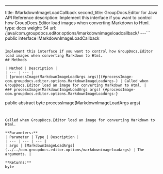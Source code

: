---
title: IMarkdownImageLoadCallback
second_title: GroupDocs.Editor for Java API Reference
description: Implement this interface if you want to control how GroupDocs.Editor load images when converting Markdown to Html.
type: docs
weight: 54
url: /java/com.groupdocs.editor.options/imarkdownimageloadcallback/
---```
public interface IMarkdownImageLoadCallback
```

Implement this interface if you want to control how GroupDocs.Editor load images when converting Markdown to Html.
## Methods

| Method | Description |
| --- | --- |
| [processImage(MarkdownImageLoadArgs args)](#processImage-com.groupdocs.editor.options.MarkdownImageLoadArgs-) | Called when GroupDocs.Editor load an image for converting Markdown to Html. |
### processImage(MarkdownImageLoadArgs args) {#processImage-com.groupdocs.editor.options.MarkdownImageLoadArgs-}
```
public abstract byte processImage(MarkdownImageLoadArgs args)
```


Called when GroupDocs.Editor load an image for converting Markdown to Html.

**Parameters:**
| Parameter | Type | Description |
| --- | --- | --- |
| args | [MarkdownImageLoadArgs](../../com.groupdocs.editor.options/markdownimageloadargs) | The arguments. |

**Returns:**
byte

